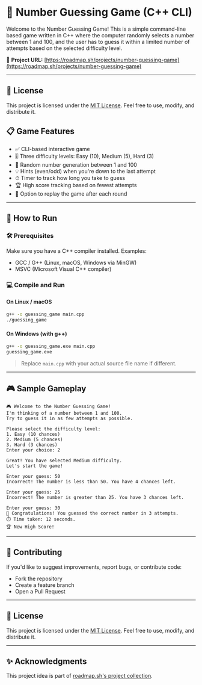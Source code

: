 # 🎯 Number Guessing Game (C++ CLI)

Welcome to the Number Guessing Game! This is a simple command-line based game written in C++ where the computer randomly selects a number between 1 and 100, and the user has to guess it within a limited number of attempts based on the selected difficulty level.

🔗 **Project URL:** [https://roadmap.sh/projects/number-guessing-game](https://roadmap.sh/projects/number-guessing-game)

---
## 📄 License

This project is licensed under the [MIT License](LICENSE). Feel free to use, modify, and distribute it.

## 📋 Game Features

- ✅ CLI-based interactive game
- 🎚 Three difficulty levels: Easy (10), Medium (5), Hard (3)
- 🔢 Random number generation between 1 and 100
- 💡 Hints (even/odd) when you're down to the last attempt
- ⏱ Timer to track how long you take to guess
- 🏆 High score tracking based on fewest attempts
- 🔁 Option to replay the game after each round

---

## 🚀 How to Run

### 🛠 Prerequisites

Make sure you have a C++ compiler installed. Examples:
- GCC / G++ (Linux, macOS, Windows via MinGW)
- MSVC (Microsoft Visual C++ compiler)

### 💻 Compile and Run

#### On Linux / macOS

```bash
g++ -o guessing_game main.cpp
./guessing_game
```

#### On Windows (with g++)

```bash
g++ -o guessing_game.exe main.cpp
guessing_game.exe
```

> Replace `main.cpp` with your actual source file name if different.

---

## 🎮 Sample Gameplay

```plaintext
🎮 Welcome to the Number Guessing Game!
I'm thinking of a number between 1 and 100.
Try to guess it in as few attempts as possible.

Please select the difficulty level:
1. Easy (10 chances)
2. Medium (5 chances)
3. Hard (3 chances)
Enter your choice: 2

Great! You have selected Medium difficulty.
Let's start the game!

Enter your guess: 50
Incorrect! The number is less than 50. You have 4 chances left.

Enter your guess: 25
Incorrect! The number is greater than 25. You have 3 chances left.

Enter your guess: 30
🎉 Congratulations! You guessed the correct number in 3 attempts.
⏱️ Time taken: 12 seconds.
🏆 New High Score!
```

---

## 🙌 Contributing

If you'd like to suggest improvements, report bugs, or contribute code:
- Fork the repository
- Create a feature branch
- Open a Pull Request

---

## 📄 License

This project is licensed under the [MIT License](LICENSE). Feel free to use, modify, and distribute it.

---

## ✨ Acknowledgments

This project idea is part of [roadmap.sh's project collection](https://roadmap.sh/projects/number-guessing-game).
